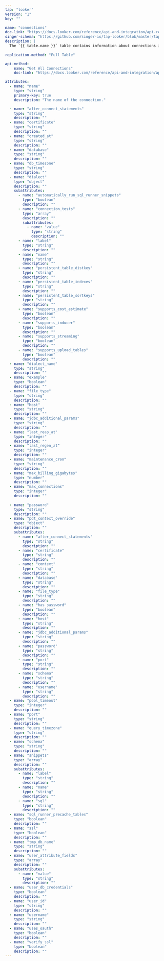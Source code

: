 ```yaml
---
tap: "looker"
version: "1"
key: ""

name: "connections"
doc-link: "https://docs.looker.com/reference/api-and-integration/api-reference/v3.1/connection#get_all_connections"
singer-schema: "https://github.com/singer-io/tap-looker/blob/master/tap_looker/schemas/connections.json"
description: |
  The `{{ table.name }}` table contains information about connections in your {{ integration.display_name }} account.
  
replication-method: "Full Table"

api-method:
    name: "Get All Connections"
    doc-link: "https://docs.looker.com/reference/api-and-integration/api-reference/v3.1/connection#get_all_connections"

attributes:
  - name: "name"
    type: "string"
    primary-key: true
    description: "The name of the connection."

  - name: "after_connect_statements"
    type: "string"
    description: ""
  - name: "certificate"
    type: "string"
    description: ""
  - name: "created_at"
    type: "string"
    description: ""
  - name: "database"
    type: "string"
    description: ""
  - name: "db_timezone"
    type: "string"
    description: ""
  - name: "dialect"
    type: "object"
    description: ""
    subattributes:
      - name: "automatically_run_sql_runner_snippets"
        type: "boolean"
        description: ""
      - name: "connection_tests"
        type: "array"
        description: ""
        subattributes:
          - name: "value"
            type: "string"
            description: ""
      - name: "label"
        type: "string"
        description: ""
      - name: "name"
        type: "string"
        description: ""
      - name: "persistent_table_distkey"
        type: "string"
        description: ""
      - name: "persistent_table_indexes"
        type: "string"
        description: ""
      - name: "persistent_table_sortkeys"
        type: "string"
        description: ""
      - name: "supports_cost_estimate"
        type: "boolean"
        description: ""
      - name: "supports_inducer"
        type: "boolean"
        description: ""
      - name: "supports_streaming"
        type: "boolean"
        description: ""
      - name: "supports_upload_tables"
        type: "boolean"
        description: ""
  - name: "dialect_name"
    type: "string"
    description: ""
  - name: "example"
    type: "boolean"
    description: ""
  - name: "file_type"
    type: "string"
    description: ""
  - name: "host"
    type: "string"
    description: ""
  - name: "jdbc_additional_params"
    type: "string"
    description: ""
  - name: "last_reap_at"
    type: "integer"
    description: ""
  - name: "last_regen_at"
    type: "integer"
    description: ""
  - name: "maintenance_cron"
    type: "string"
    description: ""
  - name: "max_billing_gigabytes"
    type: "number"
    description: ""
  - name: "max_connections"
    type: "integer"
    description: ""
  
  - name: "password"
    type: "string"
    description: ""
  - name: "pdt_context_override"
    type: "object"
    description: ""
    subattributes:
      - name: "after_connect_statements"
        type: "string"
        description: ""
      - name: "certificate"
        type: "string"
        description: ""
      - name: "context"
        type: "string"
        description: ""
      - name: "database"
        type: "string"
        description: ""
      - name: "file_type"
        type: "string"
        description: ""
      - name: "has_password"
        type: "boolean"
        description: ""
      - name: "host"
        type: "string"
        description: ""
      - name: "jdbc_additional_params"
        type: "string"
        description: ""
      - name: "password"
        type: "string"
        description: ""
      - name: "port"
        type: "string"
        description: ""
      - name: "schema"
        type: "string"
        description: ""
      - name: "username"
        type: "string"
        description: ""
  - name: "pool_timeout"
    type: "integer"
    description: ""
  - name: "port"
    type: "string"
    description: ""
  - name: "query_timezone"
    type: "string"
    description: ""
  - name: "schema"
    type: "string"
    description: ""
  - name: "snippets"
    type: "array"
    description: ""
    subattributes:
      - name: "label"
        type: "string"
        description: ""
      - name: "name"
        type: "string"
        description: ""
      - name: "sql"
        type: "string"
        description: ""
  - name: "sql_runner_precache_tables"
    type: "boolean"
    description: ""
  - name: "ssl"
    type: "boolean"
    description: ""
  - name: "tmp_db_name"
    type: "string"
    description: ""
  - name: "user_attribute_fields"
    type: "array"
    description: ""
    subattributes:
      - name: "value"
        type: "string"
        description: ""
  - name: "user_db_credentials"
    type: "boolean"
    description: ""
  - name: "user_id"
    type: "string"
    description: ""
  - name: "username"
    type: "string"
    description: ""
  - name: "uses_oauth"
    type: "boolean"
    description: ""
  - name: "verify_ssl"
    type: "boolean"
    description: ""
---
```

